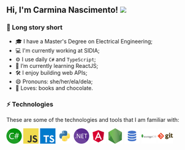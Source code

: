 <h2> Hi, I'm Carmina Nascimento! <img src="https://c.tenor.com/yV_KU4XsP6gAAAAC/bear-love-cute-bear.gif" width="80"></h2>

### 🌌 Long story short
- 🎓 I have a Master's Degree on Electrical Engineering;
- 💻 I'm currently working at SIDIA;
- ⚙️ I use daily `C#` and `TypeScript`;
- 🌱 I’m currently learning ReactJS;
- 🛠 I enjoy building web APIs;
- 😄 Pronouns: she/her/ela/dela;
- 💜 Loves: books and chocolate. 
### ⚡ Technologies
These are some of the technologies and tools that I am familiar with:

<img alt="JS" title="JavaScript" width="40px" src="https://raw.githubusercontent.com/github/explore/master/topics/csharp/csharp.png"> <img alt="JS" title="JavaScript" width="40px" src="https://raw.githubusercontent.com/github/explore/master/topics/javascript/javascript.png"> <img alt="TS" title="TypeScript" width="40px" src="https://raw.githubusercontent.com/github/explore/master/topics/typescript/typescript.png"> <img title="Python" alt="Python" width="40px" src="https://raw.githubusercontent.com/github/explore/master/topics/python/python.png" /> <img title="dotnet" alt="dotnet" width="40px" src="https://raw.githubusercontent.com/github/explore/master/topics/dotnet/dotnet.png"> <img title="angular" alt="angular" width="40px" src="https://raw.githubusercontent.com/github/explore/master/topics/angular/angular.png"> <img title="Node" alt="Node" width="40px" src="https://raw.githubusercontent.com/github/explore/master/topics/nodejs/nodejs.png" /> <img title="Sql" alt="Sql" width="40px" src="https://raw.githubusercontent.com/github/explore/master/topics/sql/sql.png" /> <img title="Mongodb" alt="Mongodb" width="40px" src="https://raw.githubusercontent.com/github/explore/master/topics/mongodb/mongodb.png" /> <img title="Git" alt="Git" width="40px" src="https://raw.githubusercontent.com/github/explore/master/topics/git/git.png" />


